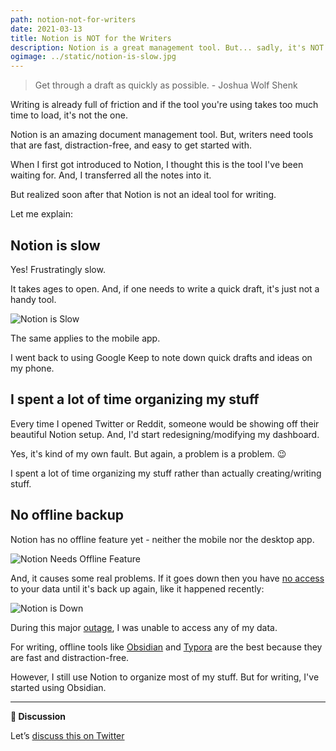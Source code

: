 ```yaml
---
path: notion-not-for-writers
date: 2021-03-13
title: Notion is NOT for the Writers
description: Notion is a great management tool. But... sadly, it's NOT for the writers.
ogimage: ../static/notion-is-slow.jpg
---
```

> Get through a draft as quickly as possible. - Joshua Wolf Shenk

Writing is already full of friction and if the tool you're using takes too much time to load, it's not the one.

Notion is an amazing document management tool. But, writers need tools that are fast, distraction-free, and easy to get started with.

When I first got introduced to Notion, I thought this is the tool I've been waiting for. And, I transferred all the notes into it.

But realized soon after that Notion is not an ideal tool for writing.

Let me explain:

## Notion is slow

Yes! Frustratingly slow.

It takes ages to open. And, if one needs to write a quick draft, it's just not a handy tool.

![Notion is Slow](../assets/notion-is-slow.jpg)

The same applies to the mobile app.

I went back to using Google Keep to note down quick drafts and ideas on my phone.

## I spent a lot of time organizing my stuff

Every time I opened Twitter or Reddit, someone would be showing off their beautiful Notion setup. And, I'd start redesigning/modifying my dashboard.

Yes, it's kind of my own fault. But again, a problem is a problem. 😉

I spent a lot of time organizing my stuff rather than actually creating/writing stuff.

## No offline backup

Notion has no offline feature yet - neither the mobile nor the desktop app.

![Notion Needs Offline Feature](../assets/notion-needs-offline-feature.png)

And, it causes some real problems. If it goes down then you have [no access](https://www.keepproductive.com/blog/the-major-flaws-with-notion) to your data until it's back up again, like it happened recently:

![Notion is Down](../assets/notion-is-down.png)

During this major [outage](https://twitter.com/NotionStatus/status/1370577772880437253?s=20), I was unable to access any of my data.

For writing, offline tools like [Obsidian](https://obsidian.md/) and [Typora](https://typora.io/) are the best because they are fast and distraction-free.

However, I still use Notion to organize most of my stuff. But for writing, I've started using Obsidian.

- - -

**💬 Discussion**

Let’s [discuss this on Twitter](https://twitter.com/DeepakNesss/status/1370717768119558145?s=20)